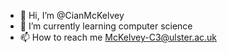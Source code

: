 - 👋 Hi, I’m @CianMcKelvey
- 🌱 I’m currently learning computer science
- 📫 How to reach me McKelvey-C3@ulster.ac.uk
